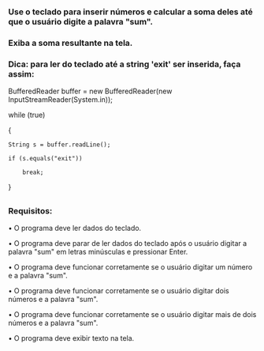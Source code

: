 ### Use o teclado para inserir números e calcular a soma deles até que o usuário digite a palavra "sum".
### Exiba a soma resultante na tela.
### Dica: para ler do teclado até a string 'exit' ser inserida, faça assim:

BufferedReader buffer = new BufferedReader(new InputStreamReader(System.in));

while (true)

{

	String s = buffer.readLine();

	if (s.equals("exit"))

		break;

}
##

### Requisitos:

• O programa deve ler dados do teclado.

• O programa deve parar de ler dados do teclado após o usuário digitar a palavra "sum" em letras minúsculas e pressionar Enter.

• O programa deve funcionar corretamente se o usuário digitar um número e a palavra "sum".

• O programa deve funcionar corretamente se o usuário digitar dois números e a palavra "sum".

• O programa deve funcionar corretamente se o usuário digitar mais de dois números e a palavra "sum".

• O programa deve exibir texto na tela.
